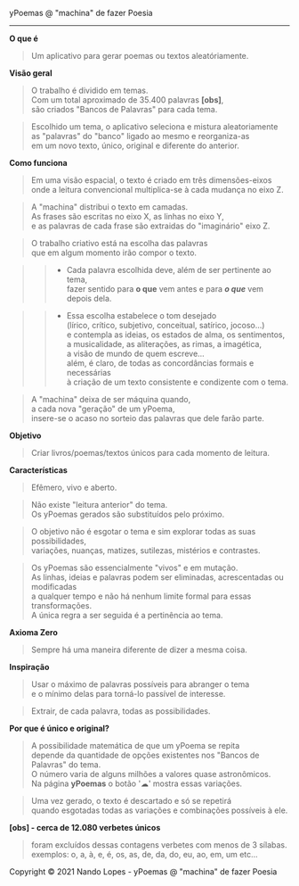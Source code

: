 yPoemas @ "machina" de fazer Poesia
___
**O que é**
> Um aplicativo para gerar poemas ou textos aleatóriamente.

**Visão geral**
> O trabalho é dividido em temas.  
> Com um total aproximado de 35.400 palavras **[obs]**,  
> são criados "Bancos de Palavras" para cada tema.  

> Escolhido um tema, o aplicativo seleciona e mistura aleatoriamente  
> as "palavras" do "banco" ligado ao mesmo e reorganiza-as  
> em um novo texto, único, original e diferente do anterior.

**Como funciona**
> Em uma visão espacial, o texto é criado em três dimensões-eixos  
  onde a leitura convencional multiplica-se à cada mudança no eixo Z.

> A "machina" distribui o texto em camadas.  
  As frases são escritas no eixo X, as linhas no eixo Y,  
  e as palavras de cada frase são extraidas do "imaginário" eixo Z.

> O trabalho criativo está na escolha das palavras  
  que em algum momento irão compor o texto.

>> - Cada palavra escolhida deve, além de ser pertinente ao tema,  
  fazer sentido para **o que** vem antes e para ***o que*** vem depois dela.

>> - Essa escolha estabelece o tom desejado  
     (lírico, crítico, subjetivo, conceitual, satírico, jocoso...)  
	 e contempla as ideias, os estados de alma, os sentimentos,  
     a musicalidade, as aliterações, as rimas, a imagética,  
	 a visão de mundo de quem escreve...  
     além, é claro, de todas as concordâncias formais e necessárias  
     à criação de um texto consistente e condizente com o tema.

> A "machina" deixa de ser máquina quando,  
  a cada nova "geração" de um yPoema,  
  insere-se o acaso no sorteio das palavras que dele farão parte.

**Objetivo**
> Criar livros/poemas/textos únicos para cada momento de leitura.

**Características**
> Efêmero, vivo e aberto.

> Não existe "leitura anterior" do tema.  
  Os yPoemas gerados são substituídos pelo próximo.

> O objetivo não é esgotar o tema e sim explorar todas as suas possibilidades,  
  variações, nuanças, matizes, sutilezas, mistérios e contrastes.

> Os yPoemas são essencialmente "vivos" e em mutação.  
  As linhas, ideias e palavras podem ser eliminadas, acrescentadas ou modificadas  
  a qualquer tempo e não há nenhum limite formal para essas transformações.  
  A única regra a ser seguida é a pertinência ao tema.

**Axioma Zero**
> Sempre há uma maneira diferente de dizer a mesma coisa.

**Inspiração**
> Usar o máximo de palavras possíveis para abranger o tema  
  e o mínimo delas para torná-lo passível de interesse.

> Extrair, de cada palavra, todas as possibilidades.

**Por que é único e original?**
> A possibilidade matemática de que um yPoema se repita  
  depende da quantidade de opções existentes nos "Bancos de Palavras" do tema.    
  O número varia de alguns milhões a valores quase astronômicos.  
> Na página **yPoemas** o botão '☁' mostra essas variações.

> Uma vez gerado, o texto é descartado e só se repetirá  
  quando esgotadas todas as variações e combinações possíveis à ele.
  
**[obs] - cerca de 12.080 verbetes únicos**
>  foram excluídos dessas contagens verbetes com menos de 3 sílabas.  
>  exemplos: o, a, à, e, é, os, as, de, da, do, eu, ao, em, um etc...


Copyright © 2021 Nando Lopes - yPoemas @ "machina" de fazer Poesia
